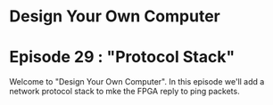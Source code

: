# Design Your Own Computer
# Episode 29 : "Protocol Stack"
 
Welcome to "Design Your Own Computer".  In this episode we'll add a network protocol stack
to mke the FPGA reply to ping packets.

